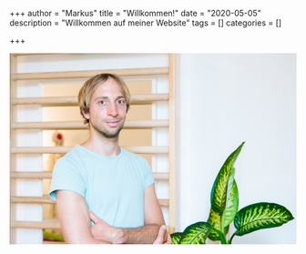 +++
author = "Markus"
title = "Willkommen!"
date = "2020-05-05"
description = "Willkommen auf meiner Website"
tags = []
categories = []

+++


<img src="/img/portraitgross.jpg" >
